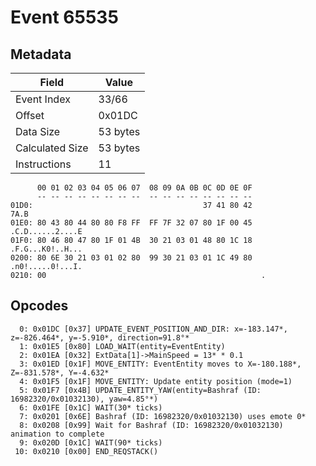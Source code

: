 # Event 65535

## Metadata

| Field           | Value    |
|-----------------|----------|
| Event Index     | 33/66    |
| Offset          | 0x01DC   |
| Data Size       | 53 bytes |
| Calculated Size | 53 bytes |
| Instructions    | 11       |

```
      00 01 02 03 04 05 06 07  08 09 0A 0B 0C 0D 0E 0F
      -- -- -- -- -- -- -- --  -- -- -- -- -- -- -- --
01D0:                                      37 41 80 42              7A.B
01E0: 80 43 80 44 80 80 F8 FF  FF 7F 32 07 80 1F 00 45  .C.D......2....E
01F0: 80 46 80 47 80 1F 01 4B  30 21 03 01 48 80 1C 18  .F.G...K0!..H...
0200: 80 6E 30 21 03 01 02 80  99 30 21 03 01 1C 49 80  .n0!.....0!...I.
0210: 00                                                .               
```

## Opcodes

```
  0: 0x01DC [0x37] UPDATE_EVENT_POSITION_AND_DIR: x=-183.147*, z=-826.464*, y=-5.910*, direction=91.8°*
  1: 0x01E5 [0x80] LOAD_WAIT(entity=EventEntity)
  2: 0x01EA [0x32] ExtData[1]->MainSpeed = 13* * 0.1
  3: 0x01ED [0x1F] MOVE_ENTITY: EventEntity moves to X=-180.188*, Z=-831.578*, Y=-4.632*
  4: 0x01F5 [0x1F] MOVE_ENTITY: Update entity position (mode=1)
  5: 0x01F7 [0x4B] UPDATE_ENTITY_YAW(entity=Bashraf (ID: 16982320/0x01032130), yaw=4.85°*)
  6: 0x01FE [0x1C] WAIT(30* ticks)
  7: 0x0201 [0x6E] Bashraf (ID: 16982320/0x01032130) uses emote 0*
  8: 0x0208 [0x99] Wait for Bashraf (ID: 16982320/0x01032130) animation to complete
  9: 0x020D [0x1C] WAIT(90* ticks)
 10: 0x0210 [0x00] END_REQSTACK()
```

